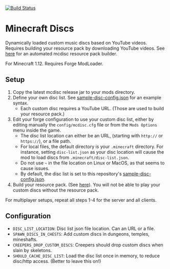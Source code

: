 [![Build Status](https://travis-ci.org/keotl/mcdisc.svg?branch=master)](https://travis-ci.org/keotl/mcdisc)
# Minecraft Discs
Dynamically loaded custom music discs based on YouTube videos. Requires building your resource pack by downloading YouTube videos. See [here](https://github.com/keotl/mcdisc-resource-builder) for an automated mcdisc resource pack builder.

For Minecraft 1.12. Requires Forge ModLoader.
## Setup
1. Copy the latest mcdisc release jar to your mods directory.
2. Define your own disc list. See [sample-disc-config.json](sample-disc-config.json) for an example syntax.
    - Each custom disc requires a YouTube URL. (Those are used to build your resource pack.)
3. Edit your forge configuration to use your custom disc list, either by editing manually the `config/mcdisc.cfg` file or from the `Mods Options` menu inside the game.
    - The disc list location can either be an URL, (starting with `http://` or `https://`), or a file path. 
    - For local files, the default directory is your `.minecraft` directory. For instance, setting `disc-list.json` as your disc location will cause the mod to load discs from `.minecraft/disc-list.json`.
    - Do not use `~` in the file location on Linux or MacOS, as that seems to cause issues.
    - By default, the disc list is set to this repository's [sample-disc-config.json](sample-disc-config.json).
4. Build your resource pack. (See [here](https://github.com/keotl/mcdisc-resource-builder)).
You will not be able to play your custom discs without the resource pack.

For multiplayer setups, repeat all steps 1-4 for the server and all clients.

## Configuration
- `DISC_LIST_LOCATION`: Disc list json file location. Can an URL or a file.
- `SPAWN_DISCS_IN_CHESTS`: Add custom discs in dungeons, temples, mineshafts.
- `CREEPERS_DROP_CUSTOM_DISCS`: Creepers should drop custom discs when slain by skeletons.
- `SHOULD_CACHE_DISC_LIST`: Load the disc list once in memory, to reduce disc/http access. (Better to leave this on!)